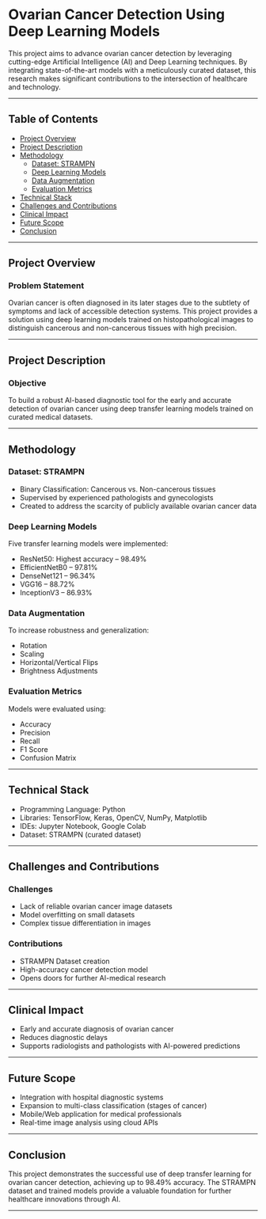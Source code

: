 # Ovarian Cancer Detection Using Deep Learning Models

This project aims to advance ovarian cancer detection by leveraging cutting-edge Artificial Intelligence (AI) and Deep Learning techniques. By integrating state-of-the-art models with a meticulously curated dataset, this research makes significant contributions to the intersection of healthcare and technology.

---

## Table of Contents
- [Project Overview](#project-overview)
- [Project Description](#project-description)
- [Methodology](#methodology)
  - [Dataset: STRAMPN](#dataset-strampn)
  - [Deep Learning Models](#deep-learning-models)
  - [Data Augmentation](#data-augmentation)
  - [Evaluation Metrics](#evaluation-metrics)
- [Technical Stack](#technical-stack)
- [Challenges and Contributions](#challenges-and-contributions)
- [Clinical Impact](#clinical-impact)
- [Future Scope](#future-scope)
- [Conclusion](#conclusion)

---

## Project Overview

### Problem Statement
Ovarian cancer is often diagnosed in its later stages due to the subtlety of symptoms and lack of accessible detection systems. This project provides a solution using deep learning models trained on histopathological images to distinguish cancerous and non-cancerous tissues with high precision.

---

## Project Description

### Objective
To build a robust AI-based diagnostic tool for the early and accurate detection of ovarian cancer using deep transfer learning models trained on curated medical datasets.

---

## Methodology

### Dataset: STRAMPN
- Binary Classification: Cancerous vs. Non-cancerous tissues
- Supervised by experienced pathologists and gynecologists
- Created to address the scarcity of publicly available ovarian cancer data

### Deep Learning Models
Five transfer learning models were implemented:
- ResNet50: Highest accuracy – 98.49%
- EfficientNetB0 – 97.81%
- DenseNet121 – 96.34%
- VGG16 – 88.72%
- InceptionV3 – 86.93%

### Data Augmentation
To increase robustness and generalization:
- Rotation
- Scaling
- Horizontal/Vertical Flips
- Brightness Adjustments

### Evaluation Metrics
Models were evaluated using:
- Accuracy
- Precision
- Recall
- F1 Score
- Confusion Matrix

---


## Technical Stack
- Programming Language: Python
- Libraries: TensorFlow, Keras, OpenCV, NumPy, Matplotlib
- IDEs: Jupyter Notebook, Google Colab
- Dataset: STRAMPN (curated dataset)

---

## Challenges and Contributions

### Challenges
- Lack of reliable ovarian cancer image datasets
- Model overfitting on small datasets
- Complex tissue differentiation in images

### Contributions
- STRAMPN Dataset creation
- High-accuracy cancer detection model
- Opens doors for further AI-medical research

---

## Clinical Impact
- Early and accurate diagnosis of ovarian cancer
- Reduces diagnostic delays
- Supports radiologists and pathologists with AI-powered predictions

---

## Future Scope
- Integration with hospital diagnostic systems
- Expansion to multi-class classification (stages of cancer)
- Mobile/Web application for medical professionals
- Real-time image analysis using cloud APIs

---

## Conclusion
This project demonstrates the successful use of deep transfer learning for ovarian cancer detection, achieving up to 98.49% accuracy. The STRAMPN dataset and trained models provide a valuable foundation for further healthcare innovations through AI.

---
